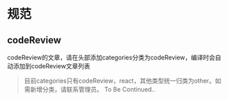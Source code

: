 # 规范

## codeReview

codeReview的文章，请在头部添加categories分类为codeReview，编译时会自动添加到codeReview文章列表

> 目前categories只有codeReview，react，其他类型统一归类为other。如需新增分类，请联系管理员。
> To Be Continued..
